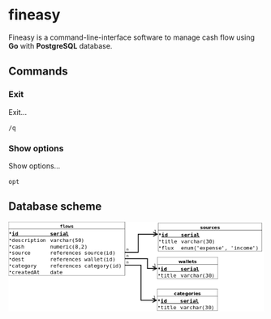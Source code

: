 
# fineasy

  
Fineasy is a command-line-interface software to manage cash flow using **Go** with **PostgreSQL** database.
    
## Commands

  ### Exit

  Exit...

    /q

  ### Show options

  Show options...

    opt
    
    
## Database scheme

![alt text](https://github.com/gabrielroriz/cli-fineasy/blob/master/schema/db-schema.png)